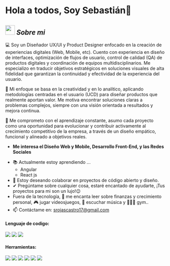 # Hola a todos, Soy Sebastián👋

## <img src="https://media.giphy.com/media/ObNTw8Uzwy6KQ/giphy.gif" width="30px">&nbsp;***Sobre mi***

💻 Soy un Diseñador UX/UI y Product Designer enfocado en la creación de experiencias digitales (Web, Mobile, etc).
Cuento con experiencia en diseño de interfaces, optimización de flujos de usuario, control de calidad (QA) de productos digitales y coordinación de equipos multidisciplinarios. Me especializo en traducir objetivos estratégicos en soluciones visuales de alta fidelidad que garantizan la continuidad y efectividad de la experiencia del usuario.

🚀 Mi enfoque se basa en la creatividad y en lo analítico, aplicando metodologías centradas en el usuario (UCD) para diseñar productos que realmente aportan valor. Me motiva encontrar soluciones claras a problemas complejos, siempre con una visión orientada a resultados y mejora continua.

🌱 Me comprometo con el aprendizaje constante, asumo cada proyecto como una oportunidad para evolucionar y contribuir activamente al crecimiento competitivo de la empresa, a través de un diseño empático, funcional y alineado a objetivos reales.

* **Me interesa el Diseño Web y Mobile, Desarrollo Front-End, y las Redes Sociales**
- 📚 Actualmente estoy aprendiendo ...
  - Angular
  - React js
- 👯 Estoy deseando colaborar en proyectos de código abierto y diseño.
- ✔ Pregúntame sobre cualquier cosa, estaré encantado de ayudarte, ¡Tus proyectos para mi son un lujo!😉<br>
- Fuera de la tecnología, 📖 me encanta leer sobre finanzas y crecimiento personal, 🎮 jugar videosjuegos, 🎵 escuchar música y 🏋🏼‍♂️ gym..
- 📫 Contáctame en: <a href="srojascastro17@gmail.com">srojascastro17@gmail.com</a>

<h4> Lenguaje de codigo: </h4>
<span> 
  <img src="https://img.shields.io/badge/HTML5-E34F26?style=for-the-badge&logo=html5&logoColor=white">
  <img src="https://img.shields.io/badge/CSS3-1572B6?style=for-the-badge&logo=css3&logoColor=white">
  <img src="https://img.shields.io/badge/JavaScript-F7DF1E?style=for-the-badge&logo=javascript&logoColor=black">
</span>

<h4> Herramientas: </h4>
<span> 
  <img src="https://img.shields.io/badge/figma-%23F24E1E.svg?style=for-the-badge&logo=figma&logoColor=white">
  <img src="https://img.shields.io/badge/adobe-%23FF0000.svg?style=for-the-badge&logo=adobe&logoColor=white">
  <img src="https://img.shields.io/badge/Adobe%20XD-470137?style=for-the-badge&logo=Adobe%20XD&logoColor=#FF61F6">
  <img src="https://img.shields.io/badge/Canva-%2300C4CC.svg?style=for-the-badge&logo=Canva&logoColor=white">
  <img src="https://img.shields.io/badge/Framer-black?style=for-the-badge&logo=framer&logoColor=blue">
  <img src="https://img.shields.io/badge/Sketch-FFB387?style=for-the-badge&logo=sketch&logoColor=black">
</span>

<div>

